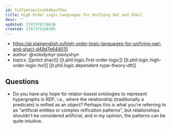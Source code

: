 ```yaml
---
id: fy2fymtavc1xsbkdbaof9as
title: High Order Logic Languages for Unifying Owl and Shacl
desc: ''
updated: 1747376738638
created: 1747375166305
---
```


- https://ai.plainenglish.io/high-order-logic-languages-for-unifying-owl-and-shacl-d49d7e644015
- author: @volodymyr-pavlyshyn
- topics: [[prdct.shacl]] [[t.phil.logic.first-order-logic]] [[t.phil.logic.high-order-logic-hol]] [[t.phil.logic.dependent-type-theory-dtt]]


## Questions

- Do you have any hope for relator-based ontologies to represent hypergraphs in RDF, i.e., where the relationship (traditionally a predicate) is reified as an object? Perhaps this is what you're referring to as "artificial entities or complex reification patterns", but relationships shouldn't be considered artificial, and in my opinion, the patterns can be quite intuitive.